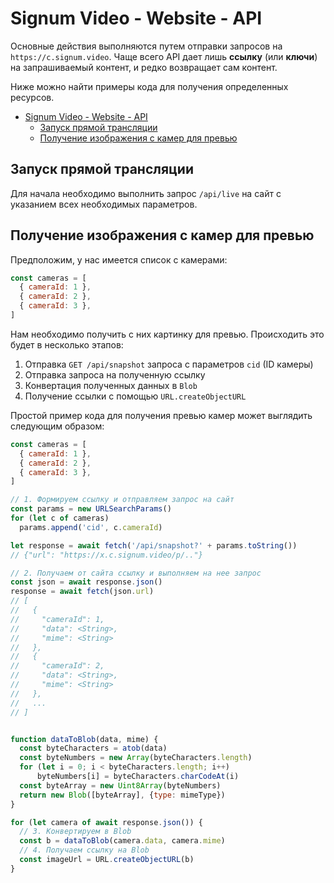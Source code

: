# Signum Video - Website - API

Основные действия выполняются путем отправки запросов
на `https://c.signum.video`. Чаще всего API дает лишь **ссылку** (или **ключи**) на
запрашиваемый контент, и редко возвращает сам контент.

Ниже можно найти примеры кода для получения определенных ресурсов.
- [Signum Video - Website - API](#signum-video---website---api)
  - [Запуск прямой трансляции](#запуск-прямой-трансляции)
  - [Получение изображения с камер для превью](#получение-изображения-с-камер-для-превью)

## Запуск прямой трансляции
Для начала необходимо выполнить запрос `/api/live` на сайт с указанием всех необходимых
параметров.

## Получение изображения с камер для превью
Предположим, у нас имеется список с камерами:
```js
const cameras = [
  { cameraId: 1 },
  { cameraId: 2 },
  { cameraId: 3 },
]
```
Нам необходимо получить с них картинку для превью.
Происходить это будет в несколько этапов:
1) Отправка `GET /api/snapshot` запроса с параметров `cid` (ID камеры)
2) Отправка запроса на полученную ссылку
3) Конвертация полученных данных в `Blob`
4) Получение ссылки с помощью `URL.createObjectURL`

Простой пример кода для получения превью камер может выглядить следующим образом:
```js
const cameras = [
  { cameraId: 1 },
  { cameraId: 2 },
  { cameraId: 3 },
]

// 1. Формируем ссылку и отправляем запрос на сайт
const params = new URLSearchParams()
for (let c of cameras)
  params.append('cid', c.cameraId)

let response = await fetch('/api/snapshot?' + params.toString())
// {"url": "https://x.c.signum.video/p/.."}

// 2. Получаем от сайта ссылку и выполняем на нее запрос
const json = await response.json()
response = await fetch(json.url)
// [
//   {
//     "cameraId": 1,
//     "data": <String>,
//     "mime": <String> 
//   },
//   {
//     "cameraId": 2,
//     "data": <String>,
//     "mime": <String> 
//   },
//   ...
// ]


function dataToBlob(data, mime) {
  const byteCharacters = atob(data)
  const byteNumbers = new Array(byteCharacters.length)
  for (let i = 0; i < byteCharacters.length; i++)
      byteNumbers[i] = byteCharacters.charCodeAt(i)
  const byteArray = new Uint8Array(byteNumbers)
  return new Blob([byteArray], {type: mimeType})
}

for (let camera of await response.json()) {
  // 3. Конвертируем в Blob
  const b = dataToBlob(camera.data, camera.mime)
  // 4. Получаем ссылку на Blob
  const imageUrl = URL.createObjectURL(b) 
}
```